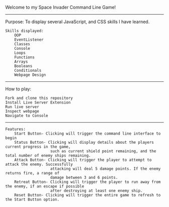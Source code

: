 Welcome to my Space Invader Command Line Game!
________
Purpose: To display several JavaScript, and CSS skills I have learned. 

    Skills displayed:
        OOP 
        EventListener
        Classes
        Console
        Loops 
        Functions
        Arrays
        Booleans
        Conditionals
        Webpage Design 
________
How to play:

    Fork and clone this repository 
    Install Live Server Extension
    Run live server
    Inspect webpage 
    Navigate to Console
________
    Features:
        Start Button- Clicking will trigger the command line interface to begin
        Status Button- Clicking will display details about the players current progress in the game,
                        such as current shield point remaining, and the total number of enemy ships remaining.
        Attack Button- Clicking will trigger the player to attempt to attack the enemy. Successfully  
                        attacking will deal 5 damage points. If the enemy returns fire, a range of 
                        damage between 3 and 6 points.
        Retreat Button- Clicking will trigger the player to run away from the enemy, if an escape if possible 
                        after destroying at least one enemy ship.
        Reset Button- Clicking will trigger the entire game to refresh to the Start Button option.
